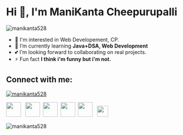 <h1 align="left">Hi 👋, I'm ManiKanta Cheepurupalli</h1>

<p align="left"> <img src="https://komarev.com/ghpvc/?username=manikanta528&label=Profile%20views&color=0e75b6&style=flat" alt="manikanta528" /> </p>

- 👀 I'm interested in Web Developement, CP.
- 🌱 I’m currently learning **Java+DSA, Web Development**
- 💕 I'm looking forward to collaborating on real projects.
- ⚡ Fun fact **I think i'm funny but i'm not.**

##  Connect with me:

<p align="left">

<p align="left"> <a href="https://twitter.com/manikanta528" target="blank"><img src="https://img.shields.io/twitter/follow/manikanta528?logo=twitter&style=for-the-badge" alt="manikanta528" /></a> </p>
<a href = "https://twitter.com/manikanta528"><img src="https://img.icons8.com/fluent/48/000000/twitter.png" width="40px"/></a>
&nbsp
<a href = "https://www.linkedin.com/in/manikanta528/"><img src="https://img.icons8.com/fluent/48/000000/linkedin.png" width="40px"/></a>&nbsp
<a href = "https://dribbble.com/manikanta528"><img src="https://img.icons8.com/fluency/344/dribbble.png" width="40px"/></a>&nbsp
<a href = "https://www.instagram.com/manikanta_63030/"><img src="https://img.icons8.com/fluent/48/000000/instagram-new.png" width="40px"/></a>&nbsp
<a href="https://auth.geeksforgeeks.org/user/chmanikanta528" target="blank"><img src="https://img.icons8.com/color/452/GeeksforGeeks.png" width="40" /></a>&nbsp&nbsp
<a href="https://www.leetcode.com/chmanikanta528" ><img  src="https://upload.wikimedia.org/wikipedia/commons/thumb/a/ab/LeetCode_logo_white_no_text.svg/1200px-LeetCode_logo_white_no_text.svg.png"  width="30" /></a>
</p>



<p><img align="center" src="https://github-readme-streak-stats.herokuapp.com/?user=manikanta528&" alt="manikanta528" /></p>









